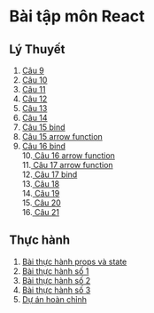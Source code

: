 # Bài tập môn React
## Lý Thuyết
1. [ Câu 9 ](https://codepen.io/NGUYENNHATTIEN31/pen/rNKadBO)
2. [ Câu 10 ](https://codepen.io/NGUYENNHATTIEN31/pen/MWXeoVq?editors=0010)<br>
3. [ Câu 11 ](https://codepen.io/NGUYENNHATTIEN31/pen/poKbrRY?editors=0010)<br>
4. [ Câu 12 ](https://codepen.io/NGUYENNHATTIEN31/pen/poKbrRY?editors=0010)<br>
5. [ Câu 13 ](https://codepen.io/NGUYENNHATTIEN31/pen/xxzgooJ)<br>
6. [ Câu 14 ](https://codepen.io/NGUYENNHATTIEN31/pen/rNKjXVJ)<br>
7. [ Câu 15 bind ](https://codepen.io/NGUYENNHATTIEN31/pen/rNKjXVJ)<br>
8. [ Câu 15 arrow function ](https://codepen.io/NGUYENNHATTIEN31/pen/WNyZXpd)<br>
9. [ Câu 16 bind ](https://codepen.io/NGUYENNHATTIEN31/pen/WNyZXpd)<br>
10.[ Câu 16 arrow function ](https://codepen.io/NGUYENNHATTIEN31/pen/GRGOPzG)<br>
11.[ Câu 17 arrow function ](https://codepen.io/NGUYENNHATTIEN31/pen/zYaWmoY)<br>
12.[ Câu 17 bind ](https://codepen.io/NGUYENNHATTIEN31/pen/JjZLmOR)<br>
13.[ Câu 18 ](https://codepen.io/NGUYENNHATTIEN31/pen/vYrVaYO)<br>
14.[ Câu 19](https://codepen.io/NGUYENNHATTIEN31/pen/yLERxZe?editors=0010)<br>
15.[ Câu 20 ](https://codepen.io/NGUYENNHATTIEN31/pen/GRGYXbz?editors=0010)<br>
16.[ Câu 21 ](https://codepen.io/NGUYENNHATTIEN31/pen/YzvJOmO?editors=0010)
## Thực hành
1. [Bài thực hành props và state](https://codepen.io/NGUYENNHATTIEN31/pen/yLEKRdy?editors=0110)<br>
2. [ Bài thực hành số 1 ]()<br>
3. [ Bài thực hành số 2 ]()<br>
4. [ Bài thực hành số 3 ]()<br>
5. [ Dự án hoàn chỉnh ]()<br>


